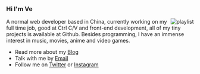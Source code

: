 ### Hi I'm Ve

<img align="right" src="https://spotify-recently-played-readme.vercel.app/api?user=31bgacu3i26fr4ld36rofxr2vo6q&count=3" alt="playlist"/>

A normal web developer based in China, currently working on my full time job, good at Ctrl C/V and front-end development, all of my tiny projects is available at Github. Besides programming, I have an immense interest in music, movies, anime and video games.

- Read more about my [Blog](bouquetrender.github.io)
- Talk with me by [Email](mailto:bouquetrender@gmail.com)
- Follow me on [Twitter](https://twitter.com/bouquetrender) or [Instagram](https://instagram.com/bouquetrender)
